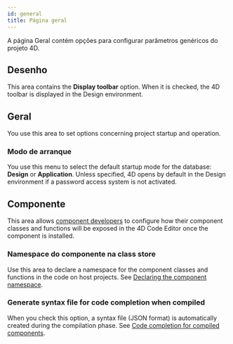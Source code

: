 ```yaml
---
id: general
title: Página geral
---
```


A página Geral contém opções para configurar parâmetros genéricos do projeto 4D.

## Desenho

This area contains the **Display toolbar** option. When it is checked, the 4D toolbar is displayed in the Design environment.

## Geral

You use this area to set options concerning project startup and operation.

### Modo de arranque

You use this menu to select the default startup mode for the database: **Design** or **Application**. Unless specified, 4D opens by default in the Design environment if a password access system is not activated.


## Componente

This area allows [component developers](../Extensions/develop-components.md) to configure how their component classes and functions will be exposed in the 4D Code Editor once the component is installed.

### Namespace do componente na class store

Use this area to declare a namespace for the component classes and functions in the code on host projects. See [Declaring the component namespace](../Extensions/develop-components.md#declaring-the-component-namespace).

### Generate syntax file for code completion when compiled

When you check this option, a syntax file (JSON format) is automatically created during the compilation phase. See [Code completion for compiled components](../Extensions/develop-components.md#code-completion-for-compiled-components). 

